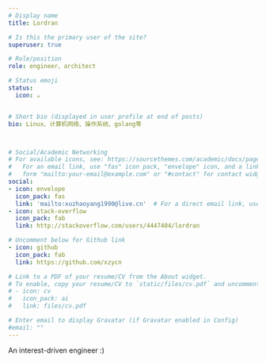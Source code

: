 ```yaml
---
# Display name
title: Lordran

# Is this the primary user of the site?
superuser: true

# Role/position
role: engineer、architect

# Status emoji
status:
  icon: ☕️


# Short bio (displayed in user profile at end of posts)
bio: Linux、计算机网络、操作系统、golang等



# Social/Academic Networking
# For available icons, see: https://sourcethemes.com/academic/docs/page-builder/#icons
#   For an email link, use "fas" icon pack, "envelope" icon, and a link in the
#   form "mailto:your-email@example.com" or "#contact" for contact widget.
social:
- icon: envelope
  icon_pack: fas
  link: 'mailto:xuzhaoyang1990@live.cn'  # For a direct email link, use "mailto:test@example.org".
- icon: stack-overflow
  icon_pack: fab
  link: http://stackoverflow.com/users/4447404/lordran

# Uncomment below for Github link
- icon: github
  icon_pack: fab
  link: https://github.com/xzycn

# Link to a PDF of your resume/CV from the About widget.
# To enable, copy your resume/CV to `static/files/cv.pdf` and uncomment the lines below.
# - icon: cv
#   icon_pack: ai
#   link: files/cv.pdf

# Enter email to display Gravatar (if Gravatar enabled in Config)
#email: ""
---
```


An interest-driven engineer :)
